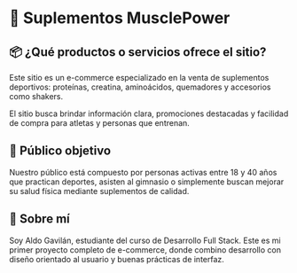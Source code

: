# 🛒 Suplementos MusclePower

## 📦 ¿Qué productos o servicios ofrece el sitio?
Este sitio es un e-commerce especializado en la venta de suplementos deportivos: proteínas, creatina, aminoácidos, quemadores y accesorios como shakers.

El sitio busca brindar información clara, promociones destacadas y facilidad de compra para atletas y personas que entrenan.

## 🎯 Público objetivo
Nuestro público está compuesto por personas activas entre 18 y 40 años que practican deportes, asisten al gimnasio o simplemente buscan mejorar su salud física mediante suplementos de calidad.

## 👤 Sobre mí
Soy Aldo Gavilán, estudiante del curso de Desarrollo Full Stack. Este es mi primer proyecto completo de e-commerce, donde combino desarrollo con diseño orientado al usuario y buenas prácticas de interfaz.
